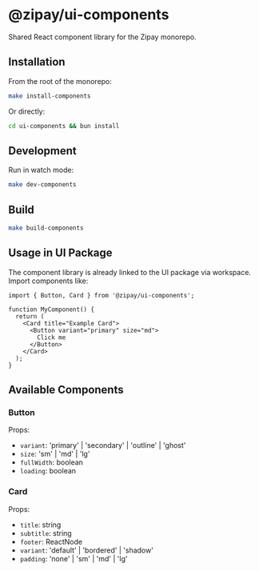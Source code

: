 # @zipay/ui-components

Shared React component library for the Zipay monorepo.

## Installation

From the root of the monorepo:
```bash
make install-components
```

Or directly:
```bash
cd ui-components && bun install
```

## Development

Run in watch mode:
```bash
make dev-components
```

## Build

```bash
make build-components
```

## Usage in UI Package

The component library is already linked to the UI package via workspace. Import components like:

```tsx
import { Button, Card } from '@zipay/ui-components';

function MyComponent() {
  return (
    <Card title="Example Card">
      <Button variant="primary" size="md">
        Click me
      </Button>
    </Card>
  );
}
```

## Available Components

### Button
Props:
- `variant`: 'primary' | 'secondary' | 'outline' | 'ghost'
- `size`: 'sm' | 'md' | 'lg'
- `fullWidth`: boolean
- `loading`: boolean

### Card
Props:
- `title`: string
- `subtitle`: string
- `footer`: ReactNode
- `variant`: 'default' | 'bordered' | 'shadow'
- `padding`: 'none' | 'sm' | 'md' | 'lg'